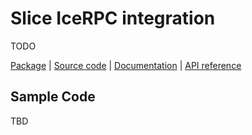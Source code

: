 # Slice IceRPC integration

TODO

[Package][package] | [Source code][source] | [Documentation][docs] | [API reference][api]

## Sample Code

TBD

[api]: https://docs.testing.zeroc.com/api/csharp/api/IceRpc.Slice.html
[docs]: TODO
[package]: https://www.nuget.org/packages/IceRpc.Slice
[source]: https://github.com/icerpc/icerpc-csharp/tree/main/src/IceRpc.Slice

